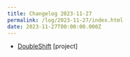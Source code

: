 ```yaml
---
title: Changelog 2023-11-27
permalink: /log/2023-11-27/index.html
date: 2023-11-27T00:00:00.000Z
---
```


- [DoubleShift](https://doubleshift.rknight.me) [project] 